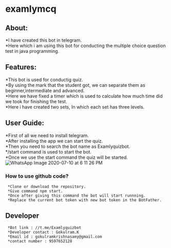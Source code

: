 # examlymcq
## About:
*I have created this bot in telegram.</br>
*Here which i am using this bot for conducting the multiple choice question test in java programming.

## Features:
*This bot is used for conductig quiz.</br>
*By using the mark that the student got, we can separate them as beginner,intermediate and advanced.</br>
*Here we have fixed a timer which is used to calculate how much time did we took for finishing the test.</br>
*Here i have created two sets, In which each set has three levels.
   
## User Guide:
*First of all we need to install telegram.</br>
*After installing the app we can start the quiz.</br>
*Then you need to search the bot name as Examlyquizbot.</br>
*/start command is used to start the bot.</br>
*Once we use the start command the quiz will be started.</br>
![WhatsApp Image 2020-07-10 at 6 11 26 PM](https://user-images.githubusercontent.com/64969007/87156603-906dde80-c2da-11ea-83e6-19292c5ff071.jpeg)
  
  ### How to use github code?
     *Clone or download the repository.
     *Give command npm start.
     *Once after giving this command the bot will start runnning.
     *Replace the current bot token with new bot token in the BotFather.
  
  ## Developer
     *Bot link : //t.me/Examlyquizbot
     *Developer contact : Gokulram.K
     *Email id : gokulramkrishnasamy@gmail.com
     *contact number : 9597652128
